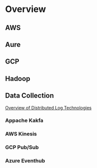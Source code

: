 # Overview

## AWS
## Aure
## GCP


##  Hadoop

## Data Collection

[Overview of Distributed Log Technologies](https://blog.scottlogic.com/2018/04/17/comparing-big-data-messaging.html)

### Appache Kakfa

### AWS Kinesis

### GCP  Pub/Sub

### Azure Eventhub
